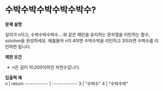 # 수박수박수박수박수박수?


**문제 설명**

길이가 n이고, 수박수박수박수....와 같은 패턴을 유지하는 문자열을 리턴하는 함수, solution을 완성하세요. 예를들어 n이 4이면 수박수박을 리턴하고 3이라면 수박수를 리턴하면 됩니다.   

**제한 조건**   
* n은 길이 10,000이하인 자연수입니다.   

**입출력 예**   
n | return
------------ | ------------- 
3 | "수박수"
4 | "수박수박"
